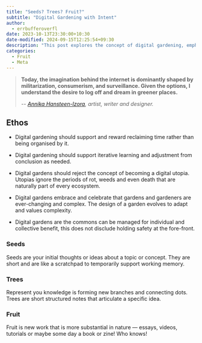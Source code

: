 ```yaml
---
title: "Seeds? Trees? Fruit?"
subtitle: "Digital Gardening with Intent"
author:
  - errbufferoverfl
date: 2023-10-13T23:30:00+10:30
date-modified: 2024-09-15T12:25:54+09:30
description: "This post explores the concept of digital gardening, emphasizing the importance of reclaiming time, iterative learning, and embracing complexity. It introduces the metaphor of seeds, trees, and fruit to describe the different stages of content creation in a digital garden."
categories:
  - Fruit
  - Meta
---
```


> **Today, the imagination behind the internet is dominantly shaped by militarization, consumerism, and surveillance. Given the options, I understand the desire to log off and dream in greener places.**
> 
> -- *[Annika Hansteen-Izora](https://www.annikaizora.com/), artist, writer and designer.*

## Ethos

- Digital gardening should support and reward reclaiming time rather than being organised by it.

- Digital gardening should support iterative learning and adjustment from conclusion as needed.

- Digital gardens should reject the concept of becoming a digital utopia. Utopias ignore the periods of rot, weeds and even death that are naturally part of every ecosystem.

- Digital gardens embrace and celebrate that gardens and gardeners are ever-changing and complex. The design of a garden evolves to adapt and values complexity.

- Digital gardens are the commons can be managed for individual and collective benefit, this does not disclude holding safety at the fore-front.

### Seeds

Seeds are your initial thoughts or ideas about a topic or concept. They are short and are like a scratchpad to temporarily support working memory.

### Trees

Represent you knowledge is forming new branches and connecting dots. Trees are short structured notes that articulate a specific idea.

### Fruit

Fruit is new work that is more substantial in nature — essays, videos, tutorials or maybe some day a book or zine! Who knows!
